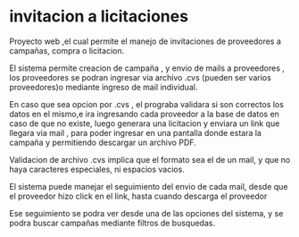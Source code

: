 # invitacion a licitaciones

Proyecto web ,el cual permite el manejo de invitaciones de proveedores a campañas, compra o licitacion.

El sistema permite creacion de campaña , y envio de mails a proveedores , los proveedores se podran ingresar via archivo .cvs (pueden ser varios proveedores)o mediante ingreso de mail individual.

En caso que sea opcion por .cvs , el prograba validara si son correctos los datos en el mismo,e ira ingresando cada proveedor a la base de datos en caso de que no existe, luego
generara una licitacion y enviara un link que llegara via mail , para poder ingresar en una pantalla donde estara la campaña y permitiendo descargar un archivo PDF.

Validacion de archivo .cvs implica que el formato sea el de un mail, y que no haya caracteres especiales, ni espacios vacios.

El sistema puede manejar el seguimiento del envio de cada mail, desde que el proveedor hizo click en el link, hasta cuando descarga el proveedor

Ese seguimiento se podra ver desde una de las opciones del sistema, y se podra buscar campañas mediante filtros de busquedas.
